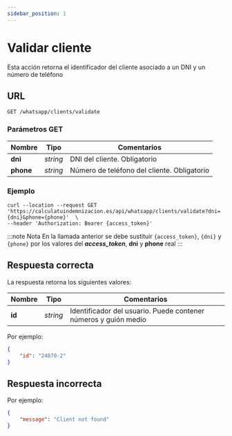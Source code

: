 ```yaml
---
sidebar_position: 1
---
```


# Validar cliente

Esta acción retorna el identificador del cliente asociado a un DNI y un número de teléfono

## URL

```
GET /whatsapp/clients/validate
```

### Parámetros GET

Nombre | Tipo |  Comentarios 
--- | --- | --- | 
**dni** | _string_ | DNI del cliente. Obligatorio
**phone** | _string_ | Número de teléfono del cliente. Obligatorio

### Ejemplo

```shell
curl --location --request GET 'https://calculatuindemnizacion.es/api/whatsapp/clients/validate?dni={dni}&phone={phone}'  \
--header 'Authorization: Bearer {access_token}'
```

:::note Nota
En la llamada anterior se debe sustituir `{access_token}`, `{dni}` y `{phone}` por los valores del **_access_token_**, **dni** y **phone** real
:::

## Respuesta correcta

La respuesta retorna los siguientes valores:

Nombre | Tipo |  Comentarios 
--- | --- | --- | 
**id** | _string_ | Identificador del usuario. Puede contener números y guión medio


Por ejemplo:

```json title="Status: 200 Ok"
{
    "id": "24870-2"
}
```

## Respuesta incorrecta

Por ejemplo:

```json title="Status: 404 Not found"
{
    "message": "Client not found"
}
```